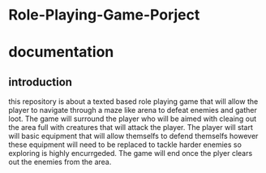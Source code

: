 # Role-Playing-Game-Porject
# documentation
## introduction
this repository is about a texted based role playing game that will allow the player to navigate through a maze like arena to defeat enemies and gather loot. The game will surround the player who will be aimed with cleaing out the area full with creatures that will attack the player. The player will start will basic equipment that will allow themselfs to defend themselfs however these equipment will need to be replaced to tackle harder enemies so exploring is highly encurrgeded. The game will end once the plyer clears out the enemies from the area.
